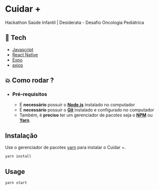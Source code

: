 # Cuidar +

Hackathon Saúde Infantil | Desiderata - Desafio Oncologia Pediátrica

## :rocket: Tech

- [Javascript](https://www.javascript.com/)
- [React Native](https://reactnative.dev/)
- [Expo](https://expo.io/)
- [axios](https://github.com/axios/axios)

## :boom: Como rodar ?

- ### **Pré-requisitos**

  - É **necessário** possuir o **[Node.js](https://nodejs.org/en/)** instalado no computador
  - É **necessário** possuir o **[Git](https://git-scm.com/)** instalado e configurado no computador
  - Também, é **preciso** ter um gerenciador de pacotes seja o **[NPM](https://www.npmjs.com/)** ou **[Yarn](https://yarnpkg.com/)**.

## Instalação

Use o gerenciador de pacotes [yarn](https://yarnpkg.com/) para instalar o Cuidar +.

```bash
yarn install
```

## Usage

```bash
yarn start
```
